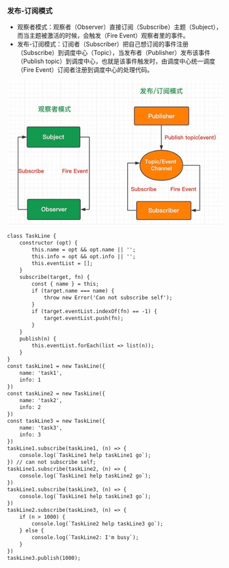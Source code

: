 ### 发布-订阅模式
- 观察者模式：观察者（Observer）直接订阅（Subscribe）主题（Subject），而当主题被激活的时候，会触发（Fire Event）观察者里的事件。
- 发布-订阅模式：订阅者（Subscriber）把自己想订阅的事件注册（Subscribe）到调度中心（Topic），当发布者（Publisher）发布该事件（Publish topic）到调度中心，也就是该事件触发时，由调度中心统一调度（Fire Event）订阅者注册到调度中心的处理代码。

![发布订阅与观察者模式](./p-b.jpg)

```
class TaskLine {
    constructor (opt) {
        this.name = opt && opt.name || '';
        this.info = opt && opt.info || '';
        this.eventList = [];
    }
    subscribe(target, fn) {
        const { name } = this;
        if (target.name === name) {
            throw new Error('Can not subscribe self');
        }
        if (target.eventList.indexOf(fn) == -1) {
            target.eventList.push(fn);
        }
    }
    publish(n) {
        this.eventList.forEach(list => list(n));
    }
}
const taskLine1 = new TaskLine({
    name: 'task1',
    info: 1
})
const taskLine2 = new TaskLine({
    name: 'task2',
    info: 2
})
const taskLine3 = new TaskLine({
    name: 'task3',
    info: 3
})
taskLine1.subscribe(taskLine1, (n) => {
    console.log(`TaskLine1 help taskLine1 go`);
}) // can not subscribe self;
taskLine1.subscribe(taskLine2, (n) => {
    console.log(`TaskLine1 help taskLine2 go`);
})
taskLine1.subscribe(taskLine3, (n) => {
    console.log(`TaskLine1 help taskLine3 go`);
})
taskLine2.subscribe(taskLine3, (n) => {
    if (n > 1000) {
        console.log(`TaskLine2 help taskLine3 go`);
    } else {
        console.log(`TaskLine2: I'm busy`);
    }
})
taskLine3.publish(1000);
```